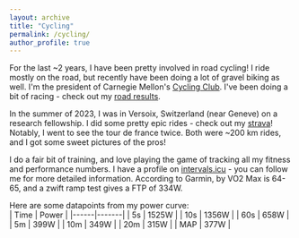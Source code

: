 ```yaml
---
layout: archive
title: "Cycling"
permalink: /cycling/
author_profile: true
---
```


For the last ~2 years, I have been pretty involved in road cycling! I ride mostly on the road, but recently have been doing a lot of gravel biking as well. I'm the president of Carnegie Mellon's [Cycling Club](https://www.strava.com/clubs/carnegie-mellon-cycling-club-8373). I've been doing a bit of racing - check out my [road results](https://www.road-results.com/racer/238880). <br>

In the summer of 2023, I was in Versoix, Switzerland (near Geneve) on a research fellowship. I did some pretty epic rides - check out my [strava](https://www.strava.com/athletes/89886847)! Notably, I went to see the tour de france twice. Both were ~200 km rides, and I got some sweet pictures of the pros! <br>

I do a fair bit of training, and love playing the game of tracking all my fitness and performance numbers. I have a profile on [intervals.icu](https://intervals.icu/) - you can follow me for more detailed information. According to Garmin, by VO2 Max is 64-65, and a zwift ramp test gives a FTP of 334W.
<br>

Here are some datapoints from my power curve: <br>
| Time | Power |
|------|-------|
|  5s  | 1525W |
|  10s | 1356W |
|  60s | 658W  |
|  5m  | 399W  |
|  10m | 349W  |
|  20m | 315W  |
|  MAP | 377W  |